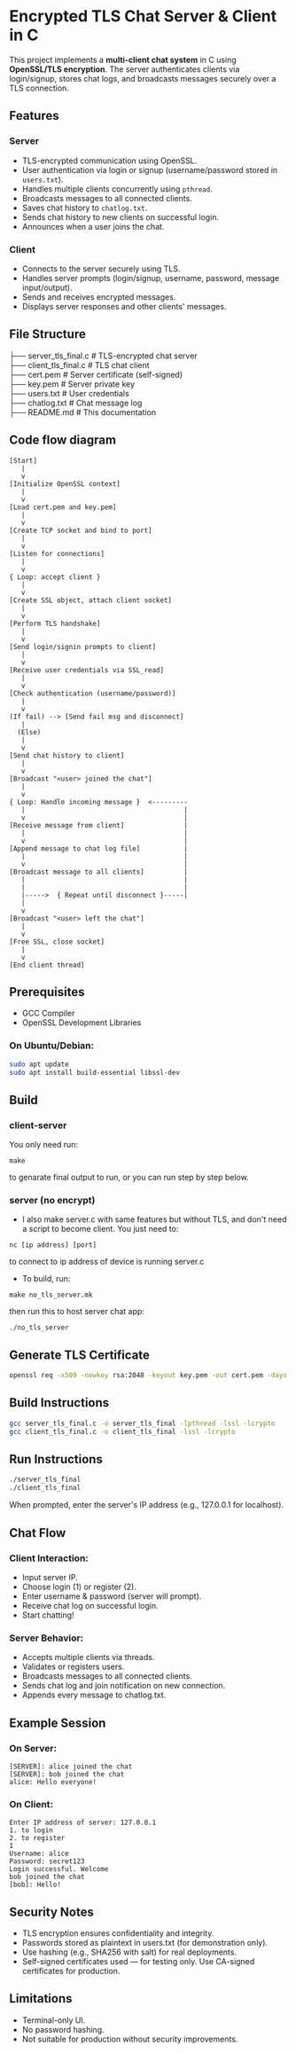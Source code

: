 # Encrypted TLS Chat Server & Client in C

This project implements a **multi-client chat system** in C using **OpenSSL/TLS encryption**. The server authenticates clients via login/signup, stores chat logs, and broadcasts messages securely over a TLS connection.

## Features

### Server
- TLS-encrypted communication using OpenSSL.
- User authentication via login or signup (username/password stored in `users.txt`).
- Handles multiple clients concurrently using `pthread`.
- Broadcasts messages to all connected clients.
- Saves chat history to `chatlog.txt`.
- Sends chat history to new clients on successful login.
- Announces when a user joins the chat.

### Client
- Connects to the server securely using TLS.
- Handles server prompts (login/signup, username, password, message input/output).
- Sends and receives encrypted messages.
- Displays server responses and other clients' messages.

## File Structure
├── server_tls_final.c # TLS-encrypted chat server  
├── client_tls_final.c # TLS chat client  
├── cert.pem # Server certificate (self-signed)  
├── key.pem # Server private key  
├── users.txt # User credentials  
├── chatlog.txt # Chat message log  
├── README.md # This documentation  


## Code flow diagram
```
[Start]
   |
   v
[Initialize OpenSSL context]
   |
   v
[Load cert.pem and key.pem]
   |
   v
[Create TCP socket and bind to port]
   |
   v
[Listen for connections]
   |
   v
{ Loop: accept client }
   |
   v
[Create SSL object, attach client socket]
   |
   v
[Perform TLS handshake]
   |
   v
[Send login/signin prompts to client]
   |
   v
[Receive user credentials via SSL_read]
   |
   v
[Check authentication (username/password)]
   |
   v
(If fail) --> [Send fail msg and disconnect]
   |
  (Else)
   |
   v
[Send chat history to client]
   |
   v
[Broadcast "<user> joined the chat"]
   |
   v
{ Loop: Handle incoming message }  <---------
   |                                        |
   v                                        |
[Receive message from client]               |
   |                                        |
   v                                        |
[Append message to chat log file]           |
   |                                        |
   v                                        |
[Broadcast message to all clients]          |
   |                                        |
   |                                        |
   |----->  { Repeat until disconnect }-----|
   |
   v
[Broadcast "<user> left the chat"]
   |
   v
[Free SSL, close socket]
   |
   v
[End client thread]
```

## Prerequisites

- GCC Compiler
- OpenSSL Development Libraries

### On Ubuntu/Debian:
```bash
sudo apt update
sudo apt install build-essential libssl-dev
```

## Build
### client-server
You only need run:
```
make
```
to genarate final output to run, or you can run step by step below.

### server (no encrypt)

- I also make server.c with same features but without TLS, and don't need a script to become client.
You just need to:
```
nc [ip address] [port]
```
to connect to ip address of device is running server.c

- To build, run:
```
make no_tls_server.mk
```
then run this to host server chat app:
```
./no_tls_server
```

## Generate TLS Certificate
```bash
openssl req -x509 -newkey rsa:2048 -keyout key.pem -out cert.pem -days 365 -nodes
```

## Build Instructions
```bash
gcc server_tls_final.c -o server_tls_final -lpthread -lssl -lcrypto
gcc client_tls_final.c -o client_tls_final -lssl -lcrypto
```

## Run Instructions
```bash
./server_tls_final
./client_tls_final
```
When prompted, enter the server's IP address (e.g., 127.0.0.1 for localhost).

## Chat Flow
### Client Interaction:
- Input server IP.
- Choose login (1) or register (2).
- Enter username & password (server will prompt).
- Receive chat log on successful login.
- Start chatting!

### Server Behavior:
- Accepts multiple clients via threads.
- Validates or registers users.
- Broadcasts messages to all connected clients.
- Sends chat log and join notification on new connection.
- Appends every message to chatlog.txt.

## Example Session
### On Server:
```
[SERVER]: alice joined the chat
[SERVER]: bob joined the chat
alice: Hello everyone!
```

### On Client:
```
Enter IP address of server: 127.0.0.1
1. to login
2. to register
1
Username: alice
Password: secret123
Login successful. Welcome
bob joined the chat
[bob]: Hello!
```

## Security Notes
- TLS encryption ensures confidentiality and integrity.
- Passwords stored as plaintext in users.txt (for demonstration only).
- Use hashing (e.g., SHA256 with salt) for real deployments.
- Self-signed certificates used — for testing only. Use CA-signed certificates for production.

## Limitations
- Terminal-only UI.
- No password hashing.
- Not suitable for production without security improvements.
